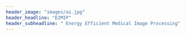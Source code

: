 ```yaml
---
header_image: "images/ai.jpg"
header_headline: "E2MIP"
header_subheadline: " Energy Efficient Medical Image Processing"
---
```

